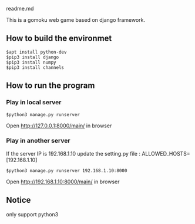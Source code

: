 readme.md

This is a gomoku web game based on django framework.

## How to build the environmet
	$apt install python-dev
	$pip3 install django
	$pip3 install numpy
	$pip3 install channels

## How to run the program

### Play in local server
	
	$python3 manage.py runserver

Open http://127.0.0.1:8000/main/ in browser

### Play in another server
If the server IP is 192.168.1.10 
update the setting.py file : ALLOWED_HOSTS=[192.168.1.10]
	
	$python3 manage.py runserver 192.168.1.10:8000

Open http://192.168.1.10:8000/main/ in browser


## Notice

only support python3

